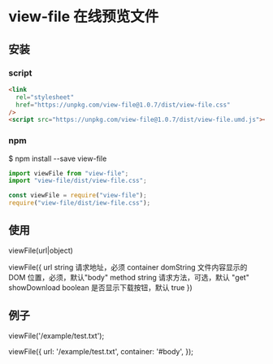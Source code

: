 # view-file 在线预览文件

## 安装

### script

```html
<link
  rel="stylesheet"
  href="https://unpkg.com/view-file@1.0.7/dist/view-file.css"
/>
<script src="https://unpkg.com/view-file@1.0.7/dist/view-file.umd.js"></script>
```

### npm

\$ npm install --save view-file

```js
import viewFile from "view-file";
import "view-file/dist/view-file.css";
```

```js
const viewFile = require("view-file");
require("view-file/dist/iew-file.css");
```

## 使用

viewFile(url|object)

viewFile({
url string 请求地址，必须
container domString 文件内容显示的 DOM 位置，必须，默认"body"
method string 请求方法，可选，默认 "get"
showDownload boolean 是否显示下载按钮，默认 true
})

## 例子

viewFile('/example/test.txt');

viewFile({
url: '/example/test.txt',
container: '#body',
});
